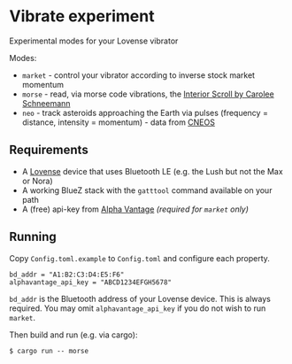 # Vibrate experiment

Experimental modes for your Lovense vibrator

Modes:

 - `market` - control your vibrator according to inverse stock market momentum
 - `morse` - read, via morse code vibrations, the [Interior Scroll by Carolee Schneemann](http://emuseum.cornell.edu/view/objects/asitem/items$0040:43716)
 - `neo` - track asteroids approaching the Earth via pulses (frequency = distance, intensity = momentum) - data from [CNEOS](https://cneos.jpl.nasa.gov/ca/) 

## Requirements

- A [Lovense](https://www.lovense.com/) device that uses Bluetooth LE (e.g. the Lush but not the Max or Nora)  
- A working BlueZ stack with the `gatttool` command available on your path
- A (free) api-key from [Alpha Vantage](https://www.alphavantage.co/) *(required for `market` only)*
  
## Running

Copy `Config.toml.example` to `Config.toml` and configure each property.

    bd_addr = "A1:B2:C3:D4:E5:F6"
    alphavantage_api_key = "ABCD1234EFGH5678"
    
`bd_addr` is the Bluetooth address of your Lovense device. This is always required. 
You may omit `alphavantage_api_key` if you do not wish to run `market`. 

Then build and run (e.g. via cargo):

    $ cargo run -- morse
    
